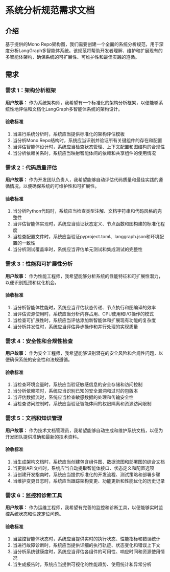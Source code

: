 # 系统分析规范需求文档

## 介绍

基于提供的Mono Repo架构图，我们需要创建一个全面的系统分析规范，用于深度分析LangGraph多智能体系统。该规范将帮助开发者理解、维护和扩展现有的多智能体架构，确保系统的可扩展性、可维护性和最佳实践的遵循。

## 需求

### 需求 1：架构分析框架

**用户故事：** 作为系统架构师，我希望有一个标准化的架构分析框架，以便能够系统性地评估和文档化LangGraph多智能体系统的架构设计。

#### 验收标准

1. 当进行系统分析时，系统应当提供标准化的架构评估模板
2. 当分析Mono Repo结构时，系统应当识别并验证所有关键组件的存在和配置
3. 当评估智能体设计时，系统应当检查状态管理、上下文配置和图结构的合规性
4. 当分析依赖关系时，系统应当映射智能体间的依赖和共享组件的使用情况

### 需求 2：代码质量评估

**用户故事：** 作为开发团队负责人，我希望能够自动评估代码质量和最佳实践的遵循情况，以便确保系统的可维护性和可扩展性。

#### 验收标准

1. 当分析Python代码时，系统应当检查类型注解、文档字符串和代码风格的完整性
2. 当评估智能体实现时，系统应当验证状态定义、节点函数和图构建的标准化程度
3. 当检查配置文件时，系统应当验证pyproject.toml、langgraph.json和环境配置的一致性
4. 当分析测试覆盖率时，系统应当评估单元测试和集成测试的完整性

### 需求 3：性能和可扩展性分析

**用户故事：** 作为性能工程师，我希望能够分析系统的性能特征和可扩展性潜力，以便识别瓶颈和优化机会。

#### 验收标准

1. 当分析智能体性能时，系统应当评估状态传递、节点执行和图编译的效率
2. 当评估资源使用时，系统应当分析内存占用、CPU使用和I/O操作的模式
3. 当检查可扩展性时，系统应当评估添加新智能体和扩展现有功能的复杂度
4. 当分析并发性时，系统应当评估异步操作和并行处理的实现质量

### 需求 4：安全性和合规性检查

**用户故事：** 作为安全工程师，我希望能够识别潜在的安全风险和合规性问题，以便确保系统的安全性和法规遵循。

#### 验收标准

1. 当检查环境变量时，系统应当验证敏感信息的安全存储和访问控制
2. 当分析依赖项时，系统应当识别已知的安全漏洞和过时的包版本
3. 当评估数据流时，系统应当检查敏感数据的处理和传输安全性
4. 当检查访问控制时，系统应当验证智能体间的权限隔离和资源访问限制

### 需求 5：文档和知识管理

**用户故事：** 作为技术文档管理员，我希望能够自动生成和维护系统文档，以便为开发团队提供准确和最新的技术资料。

#### 验收标准

1. 当生成架构文档时，系统应当创建包含组件图、数据流图和部署图的综合文档
2. 当更新API文档时，系统应当自动提取智能体接口、状态定义和配置选项
3. 当创建开发指南时，系统应当提供标准化的开发流程、测试策略和部署步骤
4. 当维护变更日志时，系统应当跟踪架构变更、功能更新和性能优化的历史记录

### 需求 6：监控和诊断工具

**用户故事：** 作为运维工程师，我希望有完善的监控和诊断工具，以便能够实时监控系统状态和快速定位问题。

#### 验收标准

1. 当监控智能体状态时，系统应当提供实时的执行状态、性能指标和错误统计
2. 当进行故障诊断时，系统应当提供详细的执行轨迹、状态变化和错误上下文
3. 当分析系统健康度时，系统应当评估各组件的可用性、响应时间和资源使用情况
4. 当生成报告时，系统应当提供可视化的性能趋势、使用统计和异常分析
